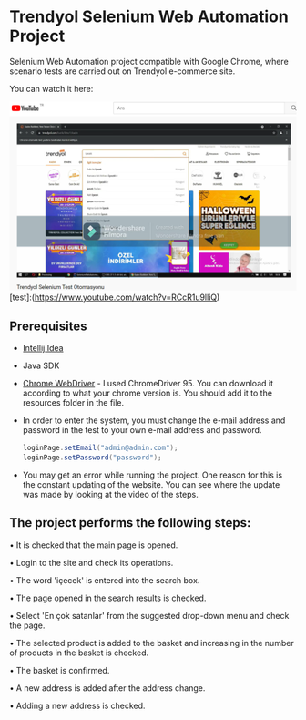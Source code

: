 # Trendyol Selenium Web Automation Project

Selenium Web Automation project compatible with Google Chrome, where scenario tests are carried out on Trendyol e-commerce site.

You can watch it here:

![test](https://github.com/yasemingurbuz/TrendyolSeleniumWebAutomation/blob/main/youtubepng.png)
[test]:(https://www.youtube.com/watch?v=RCcR1u9lliQ)


## Prerequisites

- [Intellij Idea](https://www.jetbrains.com/idea/)

- Java SDK

- [Chrome WebDriver](https://chromedriver.chromium.org/) - I used ChromeDriver 95. You can download it according to what your chrome version is. You should add it to the resources folder in the file.

- In order to enter the system, you must change the e-mail address and password in the test to your own e-mail address and password.

  ```java
  loginPage.setEmail("admin@admin.com");
  loginPage.setPassword("password");
  ```

- You may get an error while running the project. One reason for this is the constant updating of the website. You can see where the update was made by looking at the video of the steps.

  

## The project performs the following steps:

• It is checked that the main page is opened.

• Login to the site and check its operations.

• The word 'içecek' is entered into the search box.

• The page opened in the search results is checked.

• Select 'En çok satanlar' from the suggested drop-down menu and check the page.

• The selected product is added to the basket and increasing in the number of products in the basket is checked.

• The basket is confirmed.

• A new address is added after the address change.

• Adding a new address is checked.

